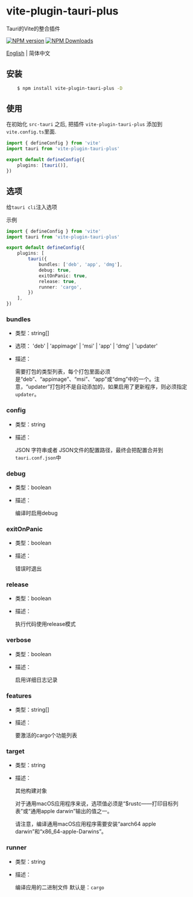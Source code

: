# vite-plugin-tauri-plus

Tauri的Vite的整合插件

[![NPM version](https://img.shields.io/npm/v/vite-plugin-tauri-plus.svg)](https://npmjs.org/package/vite-plugin-tauri-plus)
[![NPM Downloads](https://img.shields.io/npm/dm/vite-plugin-tauri-plus.svg)](https://npmjs.org/package/vite-plugin-tauri-plus)

[English](https://github.com/jardenliu/vite-plugin-tauri/blob/main/packages/tauri-plus/README.md) | 简体中文

## 安装
```bash
    $ npm install vite-plugin-tauri-plus -D
```

## 使用
在初始化 `src-tauri` 之后, 把插件 `vite-plugin-tauri-plus` 添加到 `vite.config.ts`里面.

```ts
import { defineConfig } from 'vite'
import tauri from 'vite-plugin-tauri-plus'

export default defineConfig({
    plugins: [tauri()],
})
```

## 选项
给`tauri cli`注入选项

示例
```ts
import { defineConfig } from 'vite'
import tauri from 'vite-plugin-tauri-plus'

export default defineConfig({
    plugins: [
        tauri({
            bundles: ['deb', 'app', 'dmg'],
            debug: true,
            exitOnPanic: true,
            release: true,
            runner: 'cargo',
        })
    ],
})
```

### bundles 
- 类型：string[]
- 选项： 'deb' | 'appimage' | 'msi' | 'app' | 'dmg' | 'updater'
- 描述：
  
    需要打包的类型列表，每个打包里面必须是“deb”、“appimage”、“msi”、“app”或“dmg”中的一个。注意，“updater”打包时不是自动添加的，如果启用了更新程序，则必须指定`updater`。

### config 
- 类型：string
- 描述：
  
   JSON 字符串或者 JSON文件的配置路径，最终会把配置合并到`tauri.conf.json`中

### debug 
- 类型：boolean
- 描述：
  
   编译时启用debug

### exitOnPanic 
- 类型：boolean
- 描述：
  
   错误时退出

### release 
- 类型：boolean
- 描述：
  
    执行代码使用release模式

### verbose 
- 类型：boolean
- 描述：
  
    启用详细日志记录

### features 
- 类型：string[]
- 描述：
  
    要激活的cargo个功能列表

### target 
- 类型：string
- 描述：
    
    其他构建对象
    
    对于通用macOS应用程序来说，选项值必须是“$rustc——打印目标列表”或“通用apple darwin”输出的值之一。

    请注意，编译通用macOS应用程序需要安装“aarch64 apple darwin”和“x86_64-apple-Darwins”。

### runner 
- 类型：string
- 描述：
    
     编译应用的二进制文件 默认是：`cargo`